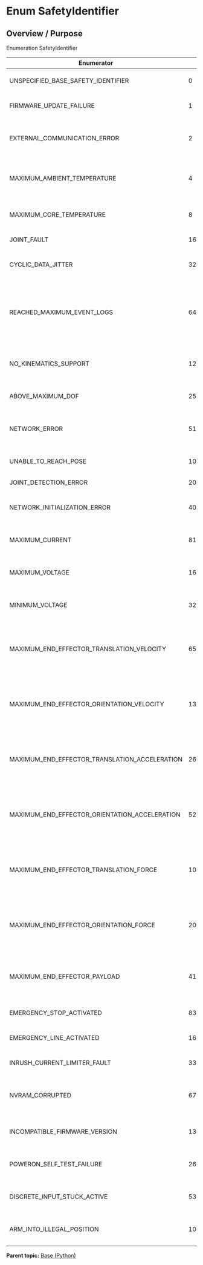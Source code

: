 # Enum SafetyIdentifier

## Overview / Purpose

Enumeration SafetyIdentifier

|Enumerator|Value|Description|
|----------|-----|-----------|
|UNSPECIFIED\_BASE\_SAFETY\_IDENTIFIER|0|0x0 - Unspecified base safety|
|FIRMWARE\_UPDATE\_FAILURE|1|0x1 - Firmware update failure|
|EXTERNAL\_COMMUNICATION\_ERROR|2|0x2 - External communication error \(not implemented yet\)|
|MAXIMUM\_AMBIENT\_TEMPERATURE|4|0x4 - Maximum ambient temperature reached|
|MAXIMUM\_CORE\_TEMPERATURE|8|0x8 - Maximum core temperature reached|
|JOINT\_FAULT|16|0x10 - Joint fault|
|CYCLIC\_DATA\_JITTER|32|0x20 - Cyclic data jitter \(not implemented yet\)|
|REACHED\_MAXIMUM\_EVENT\_LOGS|64|0x40 - Reached Maximum number of event log entries \(not implemented yet\)|
|NO\_KINEMATICS\_SUPPORT|128|0x80 - No kinematics support \(not implemented yet\)|
|ABOVE\_MAXIMUM\_DOF|256|0x100 - Above maximum DoF|
|NETWORK\_ERROR|512|0x200 - Network error \(not implemented yet\)|
|UNABLE\_TO\_REACH\_POSE|1024|0x400 - Unable to reach pose|
|JOINT\_DETECTION\_ERROR|2048|0x800 - Joint detection error|
|NETWORK\_INITIALIZATION\_ERROR|4096|0x1000 - Network initialization error|
|MAXIMUM\_CURRENT|8192|0x2000 - Maximum current reached|
|MAXIMUM\_VOLTAGE|16384|0x4000 - Maximum voltage reached|
|MINIMUM\_VOLTAGE|32768|0x8000 - Minimum voltage reached|
|MAXIMUM\_END\_EFFECTOR\_TRANSLATION\_VELOCITY|65536|0x10000 - Maximum tool translation velocity reached \(not implemented yet\)|
|MAXIMUM\_END\_EFFECTOR\_ORIENTATION\_VELOCITY|131072|0x20000 - Maximum tool orientation velocity reached \(not implemented yet\)|
|MAXIMUM\_END\_EFFECTOR\_TRANSLATION\_ACCELERATION|262144|0x40000 - Maximum tool translation acceleration reached \(not implemented yet\)|
|MAXIMUM\_END\_EFFECTOR\_ORIENTATION\_ACCELERATION|524288|0x80000 - Maximum tool orientation acceleration reached \(not implemented yet\)|
|MAXIMUM\_END\_EFFECTOR\_TRANSLATION\_FORCE|1048576|0x100000 - Maximum tool translation force reached \(not implemented yet\)|
|MAXIMUM\_END\_EFFECTOR\_ORIENTATION\_FORCE|2097152|0x200000 - Maximum tool orientation force reached \(not implemented yet\)|
|MAXIMUM\_END\_EFFECTOR\_PAYLOAD|4194304|0x400000 - Maximum tool payload reached \(not implemented yet\)|
|EMERGENCY\_STOP\_ACTIVATED|8388608|0x800000 - Emergency stop activated|
|EMERGENCY\_LINE\_ACTIVATED|16777216|0x1000000 - Emergency line activated|
|INRUSH\_CURRENT\_LIMITER\_FAULT|33554432|0x2000000 - In rush current limiter fault|
|NVRAM\_CORRUPTED|67108864|0x4000000 - NVRAM corrupted \(not implemented yet\)|
|INCOMPATIBLE\_FIRMWARE\_VERSION|134217728|0x8000000 - Incompatible firmware version|
|POWERON\_SELF\_TEST\_FAILURE|268435456|0x10000000 - Power on seflt test failure|
|DISCRETE\_INPUT\_STUCK\_ACTIVE|536870912|0x20000000 - Discrete Input stuck active|
|ARM\_INTO\_ILLEGAL\_POSITION|1073741824|0x40000000 - Arm is in an illegal position \(sigularity\)|

**Parent topic:** [Base \(Python\)](../../summary_pages/Base.md)

